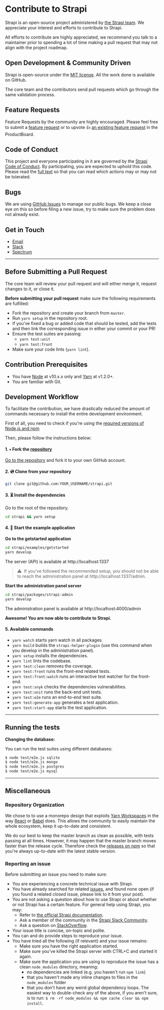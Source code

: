 # Contribute to Strapi

Strapi is an open-source project administered by [the Strapi team](https://strapi.io/company). We appreciate your interest and efforts to contribute to Strapi.

All efforts to contribute are highly appreciated, we recommend you talk to a maintainer prior to spending a lot of time making a pull request that may not align with the project roadmap.

## Open Development & Community Driven

Strapi is open-source under the [MIT license](https://github.com/strapi/strapi/blob/master/LICENSE.md). All the work done is available on GitHub.

The core team and the contributors send pull requests which go through the same validation process.

## Feature Requests

Feature Requests by the community are highly encouraged. Please feel free to submit a [feature request](https://portal.productboard.com/strapi) or to upvote 👍 [an existing feature request](https://portal.productboard.com/strapi) in the ProductBoard.

## Code of Conduct

This project and everyone participating in it are governed by the [Strapi Code of Conduct](CODE_OF_CONDUCT.md). By participating, you are expected to uphold this code. Please read the [full text](CODE_OF_CONDUCT.md) so that you can read which actions may or may not be tolerated.

## Bugs

We are using [GitHub Issues](https://github.com/strapi/strapi/issues) to manage our public bugs. We keep a close eye on this so before filing a new issue, try to make sure the problem does not already exist.

## Get in Touch

- [Email](mailto:hi@strapi.io)
- [Slack](https://slack.strapi.io/)
- [Spectrum](https://spectrum.chat/strapi?tab=posts)

---

## Before Submitting a Pull Request

The core team will review your pull request and will either merge it, request changes to it, or close it.

**Before submitting your pull request** make sure the following requirements are fulfilled:

- Fork the repository and create your branch from `master`.
- Run `yarn setup` in the repository root.
- If you’ve fixed a bug or added code that should be tested, add the tests and then link the corresponding issue in either your commit or your PR!
- Ensure the test suites are passing:
  - `yarn test:unit`
  - `yarn test:front`
- Make sure your code lints (`yarn lint`).

## Contribution Prerequisites

- You have [Node](https://nodejs.org/en/) at v10.x.x only and [Yarn](https://yarnpkg.com/en/) at v1.2.0+.
- You are familiar with Git.

## Development Workflow

To facilitate the contribution, we have drastically reduced the amount of commands necessary to install the entire development environment.

First of all, you need to check if you're using the [required versions of Node.js and npm](https://strapi.io/documentation/3.x.x/getting-started/install-requirements.html)

Then, please follow the instructions below:

#### 1. ▪ Fork the [repository](https://github.com/strapi/strapi)

[Go to the repository](https://github.com/strapi/strapi) and fork it to your own GitHub account.

#### 2. 💿 Clone from your repository

```bash
git clone git@github.com:YOUR_USERNAME/strapi.git
```

#### 3. ⏳ Install the dependencies

Go to the root of the repository.

```bash
cd strapi && yarn setup
```

#### 4. 🚀 Start the example application

**Go to the getstarted application**

```bash
cd strapi/examples/getstarted
yarn develop
```

The server (API) is available at http://localhost:1337

> ⚠️  If you've followed the recommended setup, you should not be able to reach the administration panel at http://localhost:1337/admin.

**Start the administration panel server**

```bash
cd strapi/packages/strapi-admin
yarn develop
```

The administration panel is available at http://localhost:4000/admin

**Awesome! You are now able to contribute to Strapi.**

#### 5. Available commands

- `yarn watch` starts yarn watch in all packages.
- `yarn build` builds the `strapi-helper-plugin` (use this command when you develop in the administration panel).
- `yarn setup` installs the dependencies.
- `yarn lint` lints the codebase.
- `yarn test:clean` removes the coverage.
- `yarn test:front` runs the front-end related tests.
- `yarn test:front:watch` runs an interactive test watcher for the front-end.
- `yarn test:snyk` checks the dependencies vulnerabilities.
- `yarn test:unit` runs the back-end unit tests.
- `yarn test:e2e` runs an end-to-end test suite.
- `yarn test:generate-app` generates a test application.
- `yarn test:start-app` starts the test application.

---

## Running the tests

**Changing the database:**

You can run the test suites using different databases:

```bash
$ node test/e2e.js sqlite
$ node test/e2e.js mongo
$ node test/e2e.js postgres
$ node test/e2e.js mysql
```

---

## Miscellaneous

### Repository Organization

We chose to to use a monorepo design that exploits [Yarn Workspaces](https://yarnpkg.com/en/docs/workspaces) in the way [React](https://github.com/facebook/react/tree/master/packages) or [Babel](https://github.com/babel/babel/tree/master/packages) does. This allows the community to easily maintain the whole ecosystem, keep it up-to-date and consistent.

We do our best to keep the master branch as clean as possible, with tests passing at all times. However, it may happen that the master branch moves faster than the release cycle. Therefore check the [releases on npm](https://www.npmjs.com/package/strapi) so that you're always up-to-date with the latest stable version.

### Reporting an issue

Before submitting an issue you need to make sure:

- You are experiencing a concrete technical issue with Strapi.
- You have already searched for related [issues](https://github.com/strapi/strapi/issues), and found none open (if you found a related _closed_ issue, please link to it from your post).
- You are not asking a question about how to use Strapi or about whether or not Strapi has a certain feature. For general help using Strapi, you may:
  - Refer to [the official Strapi documentation](http://strapi.io).
  - Ask a member of the community in the [Strapi Slack Community](https://slack.strapi.io/).
  - Ask a question on [StackOverflow](http://stackoverflow.com/questions/tagged/strapi).
- Your issue title is concise, on-topic and polite.
- You can and do provide steps to reproduce your issue.
- You have tried all the following (if relevant) and your issue remains:
  - Make sure you have the right application started.
  - Make sure you've killed the Strapi server with CTRL+C and started it again.
  - Make sure the application you are using to reproduce the issue has a clean `node_modules` directory, meaning:
    - no dependencies are linked (e.g. you haven't run `npm link`)
    - that you haven't made any inline changes to files in the `node_modules` folder
    - that you don't have any weird global dependency loops. The easiest way to double-check any of the above, if you aren't sure, is to run: `$ rm -rf node_modules && npm cache clear && npm install`.
